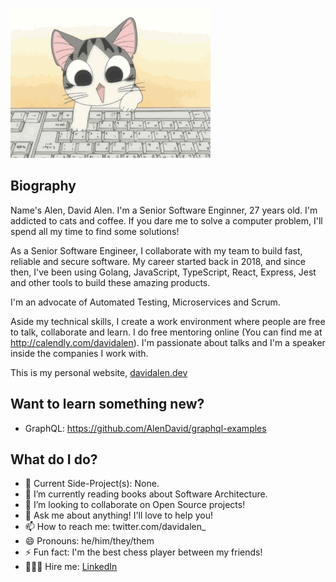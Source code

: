 ![cat](./cat.gif)

## Biography

Name's Alen, David Alen. I'm a Senior Software Enginner, 27 years old. I'm addicted to cats and coffee. If you dare me to solve a computer problem, I'll spend all my time to find some solutions!

As a Senior Software Engineer, I collaborate with my team to build fast, reliable and secure software. My career started back in 2018, and since then, I've been using Golang, JavaScript, TypeScript, React, Express, Jest and other tools to build these amazing products.

I'm an advocate of Automated Testing, Microservices and Scrum.

Aside my technical skills, I create a work environment where people are free to talk, collaborate and learn. I do free mentoring online (You can find me at http://calendly.com/davidalen). I'm passionate about talks and I'm a speaker inside the companies I work with.

This is my personal website, [davidalen.dev](https://www.davidalen.dev/)

## Want to learn something new?

- GraphQL: https://github.com/AlenDavid/graphql-examples

## What do I do?

- 🔭  Current Side-Project(s): None.
- 🌱  I’m currently reading books about Software Architecture.
- 👯  I’m looking to collaborate on Open Source projects!
- 💬  Ask me about anything! I'll love to help you!
- 📫  How to reach me: twitter.com/davidalen_
- 😄  Pronouns: he/him/they/them
- ⚡  Fun fact: I'm the best chess player between my friends!
- 🧑🏻‍💻 Hire me: [LinkedIn](https://linkedin.com/in/david-alen)


